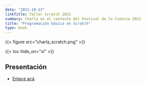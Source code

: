 ```yaml
---
date: "2021-10-23"
linkTitle: Taller Scratch 2021
summary: Charla en el contexto del Festival de la Ciencia 2021
title: "Programación básica en Scratch"
type: book
---
```


{{< figure src="charla_scratch.png" >}}

{{< toc hide_on="xl" >}}

## Presentación

- [Enlace acá]("https://angry-ptolemy-9636b2.netlify.app")
